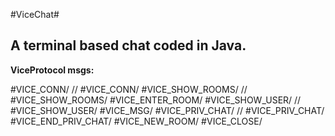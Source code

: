 #ViceChat#

## A terminal based chat coded in Java.

**ViceProtocol msgs:**

 #VICE_CONN/<nickname> // #VICE_CONN/<nickname or empty if the name is already in use>
 #VICE_SHOW_ROOMS/<empty> // #VICE_SHOW_ROOMS/<names of the rooms>
 #VICE_ENTER_ROOM/<chatroom>
 #VICE_SHOW_USER/<empty> // #VICE_SHOW_USER/<users nicknames>
 #VICE_MSG/<msg to the room>
 #VICE_PRIV_CHAT/<nickname of the user with which start the private chat> // #VICE_PRIV_CHAT/<nickname of the user with which start the private  chat or empty if the user rejected the invitation to chat>
 #VICE_END_PRIV_CHAT/<nickname of the user>
 #VICE_NEW_ROOM/<name of the new room>
 #VICE_CLOSE/<empty>
